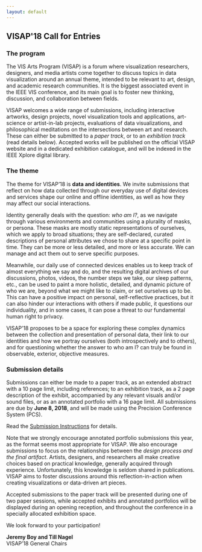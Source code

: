 ```yaml
---
layout: default
---
```


## VISAP'18 Call for Entries


### The program
The VIS Arts Program (VISAP) is a forum where visualization researchers, designers, and media artists come together to discuss topics in data visualization around an annual theme, intended to be relevant to art, design, and academic research communities. It is the biggest associated event in the IEEE VIS conference, and its main goal is to foster new thinking, discussion, and collaboration between fields.

VISAP welcomes a wide range of submissions, including interactive artworks, design projects, novel visualization tools and applications, art-science or artist-in-lab projects, evaluations of data visualizations, and philosophical meditations on the intersections between art and research. These can either be submitted to a _paper track_, or to an _exhibition track_ (read details below). Accepted works will be published on the official VISAP website and in a dedicated exhibition catalogue, and will be indexed in the IEEE Xplore digital library.

### The theme
The theme for VISAP’18 is **data and identities**. We invite submissions that reflect on how data collected through our everyday use of digital devices and services shape our online and offline identities, as well as how they may affect our social interactions.

Identity generally deals with the question: _who am I?_, as we navigate through various environments and communities using a plurality of masks, or persona. These masks are mostly static representations of ourselves, which we apply to broad situations; they are self-declared, curated descriptions of personal attributes we chose to share at a specific point in time. They can be more or less detailed, and more or less accurate. We can manage and act them out to serve specific purposes.

Meanwhile, our daily use of connected devices enables us to keep track of almost everything we say and do, and the resulting digital archives of our discussions, photos, videos, the number steps we take, our sleep patterns, etc., can be used to paint a more holistic, detailed, and dynamic picture of who we are, beyond what we might like to claim, or set ourselves up to be. This can have a positive impact on personal, self-reflective practices, but it can also hinder our interactions with others if made public, it questions our individuality, and in some cases, it can pose a threat to our fundamental human right to privacy.

VISAP’18 proposes to be a space for exploring these complex dynamics between the collection and presentation of personal data, their link to our identities and how we portray ourselves (both introspectively and to others), and for questioning whether the answer to who am I? can truly be found in observable, exterior, objective measures.

### Submission details
Submissions can either be made to a paper track, as an extended abstract with a 10 page limit, including references; to an exhibition track, as a 2 page description of the exhibit, accompanied by any relevant visuals and/or sound files, or as an annotated portfolio  with a 16 page limit. All submissions are due by **June 8, 2018**, and will be made using the Precision Conference System (PCS).

Read the [Submission Instructions](/2018/submission-instructions) for details.

Note that we strongly encourage annotated portfolio submissions this year, as the format seems most appropriate for VISAP. We also encourage submissions to focus on the relationships between the _design process and the final artifact_. Artists, designers, and researchers all make creative choices based on practical knowledge, generally acquired through experience. Unfortunately, this knowledge is seldom shared in publications. VISAP aims to foster discussions around this reflection-in-action when creating visualizations or data-driven art pieces.

Accepted submissions to the paper track will be presented during one of two paper sessions, while accepted exhibits and annotated portfolios will be displayed during an opening reception, and throughout the conference in a specially allocated exhibition space.

We look forward to your participation!

**Jeremy Boy and Till Nagel**<br/>
VISAP’18 General Chairs

